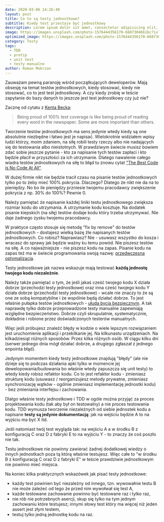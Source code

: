```yaml
---
date: 2020-03-06 14:26:40
layout: post
title: Co to są testy jednostkowe?
subtitle: Kiedy test przestaje być jednostkowy
description: Lorem ipsum dolor sit amet, consectetur adipisicing elit, sed do eiusmod tempor incididunt ut labore et dolore magna aliqua.
image: https://images.unsplash.com/photo-1576444356170-66073046b1bc?ixlib=rb-1.2.1&ixid=eyJhcHBfaWQiOjEyMDd9&auto=format&fit=crop&w=2700&q=80
optimized_image: https://images.unsplash.com/photo-1576444356170-66073046b1bc?ixlib=rb-1.2.1&ixid=eyJhcHBfaWQiOjEyMDd9&auto=format&fit=crop&w=2700&q=80
category: Testy
tags:
  - TDD
  - protip
  - unit test
  - testy manualne
author: Roman Mokrzan
---
```


Zauważam pewną paranoję wśród początkujących deweloperów. Mają obsesję na temat testów jednostkowych, kiedy stosować, kiedy nie stosować, co to jest test jednostkowy. A czy kiedy zrobię w teście zapytanie do bazy danych to jeszcze jest test jednostkowy czy już nie?

Zacznę od cytatu z [Kenta Becka](https://lmgtfy.com/?q=Kent+Beck+Being+proud+of+100%25):

> Being proud of 100% test coverage is like being proud of reading every word in the newspaper. Some are more important than others.

Tworzenie testów jednostkowych ma sens jedynie wtedy kiedy są one absolutnie niezbędne i łatwo jest je napisać. Wielokrotnie widziałem wpisy ludzi którzy, moim zdaniem, na siłę robili testy rzeczy albo nie nadających się do testowania albo nieistotnych. W prawdziwym świecie musisz bowiem zdać sobie jeszcze pytanie - kto za napisanie tych testów zapłaci i kto będzie płacił w przyszłości za ich utrzymanie. Dlatego nawalenie całego wiadra testów jednostkowych na siłę to błąd tu znowu cytat ["The Best Code is No Code At All"](https://blog.codinghorror.com/the-best-code-is-no-code-at-all/).

W dużej firmie nikt nie będzie tracił czasu na pisanie testów jednostkowych tylko po to żeby mieć 100% pokrycia. Dlaczego? Dlatego że nikt nie da na to pieniędzy. No bo ile pieniędzy przniesie twojemu pracodawcy zwiększenie pokrycia z np. 30% do 100%? Pewnie 0.

Należy pamiętać że napisanie każdej liniki testu jednostkowego zwiększa rozmiar kodu do utrzymania. A utrzymanie kodu kosztuje. Na dodatek pisanie kiepskich (na siłę) testów dodaje kodu który trzeba utrzymywać. Nie daje żadnego zysku twojemu pracodawcy.

W praktyce często stosuje się metodę "fix by remove" do testów jednostkowych - dostajesz wielką bazę źle napisanych testów jednostkowych. Co robisz? Naprawiasz? Nie - usuwasz wszystko do kosza i wracasz do sprawy jak będzie ważny ku temu powód. Nie piszesz testów na siłę. A co najważniejsze - nie piszesz kodu na zapas. Pisanie kodu na zapas też ma w świecie programowania swoją nazwę: [przedwczesna optymalizacja](https://lmgtfy.com/?q=premature+optimization).

Testy jednostkowe jak nazwa wskazuje mają testować **każdą jednostę twojego kodu niezależnie**.

Należy także pamiętać o tym, że jeśli jakaś cześć twojego kodu X działa dobrze (przechodzi testy jednostkowe) oraz inna cześć twojego kodu Y działa dobrze (przechodzi testy jednostkowe) - wcale nie znaczy to że są one ze sobą kompatybilne i że wspólnie będą działać dobrze. To jest właśnie pułapka testów jednostkowych - [ułuda bycia bezpiecznym](https://www.youtube.com/watch?v=EZ05e7EMOLM). A tak naprawdę tylko dobrze przeprowadzone testy manualne zapewniają względne bezpieczeństwo. Dobrze czyli skrupulatnie, systematycznie, dokładnie i robione przez doświadczonych testerów manualnych.

Więc jeśli próbujesz znaleźć błędy w kodzie o wiele lepszym rozwiązaniem jest uruchomienie aplikacji i przekilkanie jej. Na kilkunastu urządzeniach. Na kilkadziesiąt różnych sposobów. Przez kilka różnych osób. W ciągu kilku dni (serwer jednego dnia mógł działać dobrze, a drugiego zgłaszał z jednego enpointa błąd).

Jedynym momentem kiedy testy jednostkowe znajdują "błędy" (ale nie dzieje się to podczas działania apki tylko w momencie jej dewelopowania/budowania bo właśnie wtedy zapuszcza się unit testy) to wtedy kiedy robisz refaktor kodu. Co to jest refaktor kodu - zmieniasz strukturę kodu (usuwasz / reorganizujesz metody prywatne, zmieniasz synchronizację wątków - ogólnie zmieniasz implementację jednostki kodu) - bez zmieniania interfejsu i zachowania.

Dlatgo właśnie testy jednostkowe i TDD w ogóle można przyjąć za proces projektowania kodu (tak aby był on testowalny) a nie proces testowania kodu. TDD wymusza tworzenie niezależnych od siebie jednostek kodu a napisane **testy są jedynie dokumentacją**: jak na wejściu będzie A to na wyjściu ma być X itd.

Jeśli natomiast twój test wygląda tak: na wejściu A a w środku B z konfiguracją C oraz D z fabryki E to na wyjściu Y - to znaczy że coś poszło nie tak.

Testu jednostkowe nie powinny zawierać żadnej dodatkowej wiedzy o innych jednostkach poza tą którą właśnie testujesz. Więc całe to "w środku B z konfiguracją C oraz D z fabryki E" w teście prawdziwie jednostkowym nie powinno mieć miejsca.

Na koniec kilka praktycznych wskazówek jak pisać testy jednostkowe:

- każdy test powinien być niezależny od innego, tzn. wywowałnie testu B nie może zależeć od tego że przed nim wywołwał się test A,
- każde testowane zachowanie powinno być testowane raz i tylko raz,
- nie rób nie potrzebnych asercji, skup się tylko na tym jednym zachowaniu które testujesz; innymi słowy test który ma więcej niż jeden assert jest złym testem,
- testuj tylko jedną jednostkę kodu na raz.
